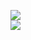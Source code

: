 [![](https://img.shields.io/badge/Made%20With-Github%20Spray-lightgrey.svg?style=for-the-badge&logo=github)](https://github.com/Annihil/github-spray#5186)  
[![](https://i.imgur.com/2DrTn0Z.gif)](https://github.com/Annihil/github-spray)